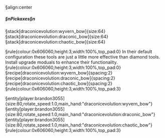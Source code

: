 §align:center
##### §nPickaxes§n

§stack[draconicevolution:wyvern_bow]{size:64}§stack[draconicevolution:draconic_bow]{size:64}§stack[draconicevolution:chaotic_bow]{size:64}

§rule{colour:0x606060,height:3,width:100%,top_pad:0}
In their default configuration these tools are just a little more effective than diamond tools. Install upgrade moduals to enhance their functionality.
§rule{colour:0x606060,height:3,width:100%,top_pad:0}
§recipe[draconicevolution:wyvern_bow]{spacing:2}
§recipe[draconicevolution:draconic_bow]{spacing:2}
§recipe[draconicevolution:chaotic_bow]{spacing:2}
§rule{colour:0x606060,height:3,width:100%,top_pad:3}

§entity[player:brandon3055]{size:80,rotate_speed:1.0,main_hand:"draconicevolution:wyvern_bow"}§entity[player:brandon3055]{size:80,rotate_speed:1.0,main_hand:"draconicevolution:draconic_bow"}§entity[player:brandon3055]{size:80,rotate_speed:1.0,main_hand:"draconicevolution:chaotic_bow"}
§rule{colour:0x606060,height:3,width:100%,top_pad:3}